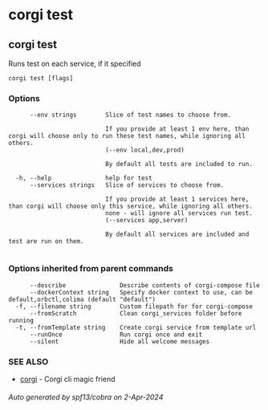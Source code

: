 # corgi test

## corgi test

Runs test on each service, if it specified

```
corgi test [flags]
```

### Options

```
      --env strings        Slice of test names to choose from.
                           
                           If you provide at least 1 env here, than corgi will choose only to run these test names, while ignoring all others.
                           (--env local,dev,prod)
                           
                           By default all tests are included to run.
                           		
  -h, --help               help for test
      --services strings   Slice of services to choose from.
                           
                           If you provide at least 1 services here, than corgi will choose only this service, while ignoring all others.
                           none - will ignore all services run test.
                           (--services app,server)
                           
                           By default all services are included and test are run on them.
                           		
```

### Options inherited from parent commands

```
      --describe               Describe contents of corgi-compose file
      --dockerContext string   Specify docker context to use, can be default,orbctl,colima (default "default")
  -f, --filename string        Custom filepath for for corgi-compose
      --fromScratch            Clean corgi_services folder before running
  -t, --fromTemplate string    Create corgi service from template url
      --runOnce                Run corgi once and exit
      --silent                 Hide all welcome messages
```

### SEE ALSO

* [corgi](corgi)	 - Corgi cli magic friend

###### Auto generated by spf13/cobra on 2-Apr-2024
